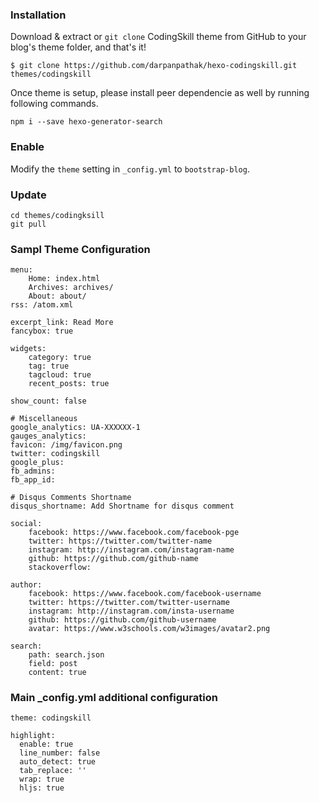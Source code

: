 ### Installation

Download & extract or  `git clone`  CodingSkill theme from GitHub to your blog's theme folder, and that's it!
```
$ git clone https://github.com/darpanpathak/hexo-codingskill.git themes/codingskill
```
Once theme is setup, please install peer dependencie as well by running following commands.
```
npm i --save hexo-generator-search 
```

### Enable
Modify the  `theme`  setting in  `_config.yml`  to  `bootstrap-blog`.

### Update
```
cd themes/codingksill
git pull
```
### Sampl Theme Configuration

```
menu:
	Home: index.html
	Archives: archives/
	About: about/
rss: /atom.xml

excerpt_link: Read More
fancybox: true

widgets:
	category: true
	tag: true
	tagcloud: true
	recent_posts: true

show_count: false

# Miscellaneous
google_analytics: UA-XXXXXX-1
gauges_analytics:
favicon: /img/favicon.png
twitter: codingskill
google_plus:
fb_admins:
fb_app_id:

# Disqus Comments Shortname
disqus_shortname: Add Shortname for disqus comment

social:
	facebook: https://www.facebook.com/facebook-pge
	twitter: https://twitter.com/twitter-name
	instagram: http://instagram.com/instagram-name
	github: https://github.com/github-name
	stackoverflow:
	
author:
	facebook: https://www.facebook.com/facebook-username
	twitter: https://twitter.com/twitter-username
	instagram: http://instagram.com/insta-username
	github: https://github.com/github-username
	avatar: https://www.w3schools.com/w3images/avatar2.png

search:
	path: search.json
	field: post
	content: true
```

### Main _config.yml additional configuration
```
theme: codingskill

highlight:
  enable: true
  line_number: false
  auto_detect: true
  tab_replace: ''
  wrap: true
  hljs: true

```